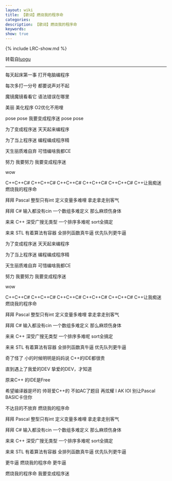 ```yaml
---
layout: wiki
title: 【歌词】燃烧我的程序命
categories: 
description: 【歌词】燃烧我的程序命
keywords: 
show: true
---
```

{% include LRC-show.md %}

转载自[luogu](https://www.luogu.org/discuss/show/75727)

---

每天起床第一事 打开电脑编程序

每次多打一分号 都要说声对不起

魔镜魔镜看看它 语法错误在哪里

美丽 美化程序 O2优化不用哩

pose pose 我要变成程序迷 pose pose

为了变成程序迷 天天起来编程序

为了当上程序迷 编程编成程序精

天生丽质难自弃 可惜编啥我都CE

努力 我要努力 我要变成程序迷

wow

C++C++C# C++C++C# C++C++C# C++C++C# C++C++C# C++让我痴迷 燃烧我的程序命

拜拜 Pascal 整型只有int 定义变量多难哩 拿走拿走别客气

拜拜 C# 输入都没有cin 一个数组多难定义 那么麻烦伤身体

来来 C++ 深受广搜无类型 一个排序多难呢 sort全搞定

来来 STL 有着算法有容器 全排列函数真牛逼 优先队列更牛逼

为了变成程序迷 天天起来编程序

为了当上程序迷 编程编成程序精

天生丽质难自弃 可惜编啥我都CE

努力 我要努力 我要变成程序迷

wow

C++C++C# C++C++C# C++C++C# C++C++C# C++C++C# C++让我痴迷 燃烧我的程序命

拜拜 Pascal 整型只有int 定义变量多难哩 拿走拿走别客气

拜拜 C# 输入都没有cin 一个数组多难定义 那么麻烦伤身体

来来 C++ 深受广搜无类型 一个排序多难呢 sort全搞定

来来 STL 有着算法有容器 全排列函数真牛逼 优先队列更牛逼

奇了怪了 小的时候明明是妈妈说 C++的IDE都很贵

直到遇上了我爱的DEV 挚爱的DEV，才知道

原来C++ 的IDE是Free

希望编译器是坏的 帅哥爱C++的 不如AC了题目 再炫耀 I AK IOI 别让Pascal BASIC卡住你

不达目的不放弃 燃烧我的程序命

拜拜 Pascal 整型只有int 定义变量多难哩 拿走拿走别客气

拜拜 C# 输入都没有cin 一个数组多难定义 那么麻烦伤身体

来来 C++ 深受广搜无类型 一个排序多难呢 sort全搞定

来来 STL 有着算法有容器 全排列函数真牛逼 优先队列更牛逼

更牛逼 燃烧我的程序命 更牛逼

燃烧我的程序命 我要变成程序迷
